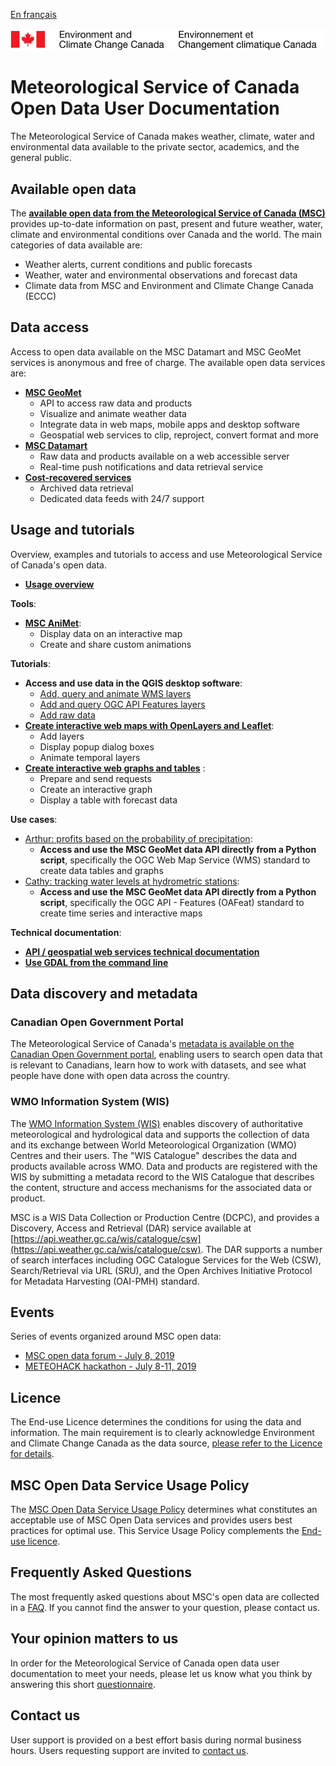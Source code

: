 [En français](readme_fr.md)

![ECCC logo](img_eccc-logo.png)

# Meteorological Service of Canada Open Data User Documentation

The Meteorological Service of Canada makes weather, climate, water and environmental data available to the private sector, academics, and the general public.

## Available open data

The **[available open data from the Meteorological Service of Canada (MSC)](msc-data/readme_en.md)** provides up-to-date information on past, present and future weather, water, climate and environmental conditions over Canada and the world. The main categories of data available are:

* Weather alerts, current conditions and public forecasts
* Weather, water and environmental observations and forecast data
* Climate data from MSC and Environment and Climate Change Canada (ECCC)

## Data access

Access to open data available on the MSC Datamart and MSC GeoMet services is anonymous and free of charge. The available open data services are:

* **[MSC GeoMet](msc-geomet/readme_en.md)**
    * API to access raw data and products
    * Visualize and animate weather data
    * Integrate data in web maps, mobile apps and desktop software
    * Geospatial web services to clip, reproject, convert format and more
* **[MSC Datamart](msc-datamart/readme_en.md)**
    * Raw data and products available on a web accessible server
    * Real-time push notifications and data retrieval service
* **[Cost-recovered services](cost-recovered/readme_en.md)**
    * Archived data retrieval
    * Dedicated data feeds with 24/7 support

## Usage and tutorials

Overview, examples and tutorials to access and use Meteorological Service of Canada's open data.

* **[Usage overview](usage/readme_en.md)**

**Tools**:

* **[MSC AniMet](msc-animet/readme_en.md)**:
    * Display data on an interactive map
    * Create and share custom animations

**Tutorials**:

* **Access and use data in the QGIS desktop software**:
    * [Add, query and animate WMS layers](usage/tutorial_WMS_QGIS_en.md)
    * [Add and query OGC API Features layers](usage/tutorial_OAFeat_QGIS_en.md)
    * [Add raw data](usage/tutorial_raw-data_QGIS_en.md)
* **[Create interactive web maps with OpenLayers and Leaflet](usage/tutorial_web-maps_en.md)**:
    * Add layers
    * Display popup dialog boxes
    * Animate temporal layers
* **[Create interactive web graphs and tables](usage/tutorial_graphs-tables_en.md)** :
    * Prepare and send requests
    * Create an interactive graph
    * Display a table with forecast data

**Use cases**:

* [Arthur: profits based on the probability of precipitation](../usage/use-case_arthur/use-case_arthur_en/):
    * **Access and use the MSC GeoMet data API directly from a Python script**, specifically the OGC Web Map Service (WMS) standard to create data tables and graphs
* [Cathy: tracking water levels at hydrometric stations](../usage/use-case_oafeat/use-case_oafeat-script_en/):
    * **Access and use the MSC GeoMet data API directly from a Python script**, specifically the OGC API - Features (OAFeat) standard to create time series and interactive maps

**Technical documentation**:

* **[API / geospatial web services technical documentation](msc-geomet/web-services_en.md)**
* **[Use GDAL from the command line](../usage/tutorial_gdal/tutorial_gdal_en/)**

## Data discovery and metadata

### Canadian Open Government Portal

The Meteorological Service of Canada's [metadata is available on the Canadian Open Government portal](https://open.canada.ca/en/open-data), enabling users to search open data that is relevant to Canadians, learn how to work with datasets, and see what people have done with open data across the country.

### WMO Information System (WIS)

The [WMO Information System (WIS)](https://community.wmo.int/activity-areas/wis/wis-overview) enables discovery of authoritative meteorological and hydrological data and supports the collection of data and its exchange between World Meteorological Organization (WMO) Centres and their users. The "WIS Catalogue" describes the data and products available across WMO. Data and products are registered with the WIS by submitting a metadata record to the WIS Catalogue that describes the content, structure and access mechanisms for the associated data or product.

MSC is a WIS Data Collection or Production Centre (DCPC), and provides a Discovery, Access and Retrieval (DAR) service available at [https://api.weather.gc.ca/wis/catalogue/csw](https://api.weather.gc.ca/wis/catalogue/csw).  The DAR supports a number of search interfaces including OGC Catalogue Services for the Web (CSW), Search/Retrieval via URL (SRU), and the Open Archives Initiative Protocol for Metadata Harvesting (OAI-PMH) standard.

## Events

Series of events organized around MSC open data:

* [MSC open data forum - July 8, 2019](events/2019-07_open-data-forum_en.md)
* [METEOHACK hackathon - July 8-11, 2019](events/2019-07_hackathon-METEOHACK_en.md)

## Licence

The End-use Licence determines the conditions for using the data and information. The main requirement is to clearly acknowledge Environment and Climate Change Canada as the data source, [please refer to the Licence for details](licence/readme_en.md).

## MSC Open Data Service Usage Policy

The [MSC Open Data Service Usage Policy](usage-policy/readme_en.md) determines what constitutes an acceptable use of MSC Open Data services and provides users best practices for optimal use. This Service Usage Policy complements the [End-use licence](licence/readme_en.md).

## Frequently Asked Questions

The most frequently asked questions about MSC's open data are collected in a [FAQ](faq/readme_en.md). If you cannot find the answer to your question, please contact us.

## Your opinion matters to us

In order for the Meteorological Service of Canada open data user documentation to meet your needs, please let us know what you think by answering this short [questionnaire](https://eccc.sondage-survey.ca/f/s.aspx?s=35b3c882-2af9-488f-ad98-9112d2892b8f).

## Contact us

User support is provided on a best effort basis during normal business hours. Users requesting support are invited to [contact us](https://www.weather.gc.ca/mainmenu/contact_us_e.html).

